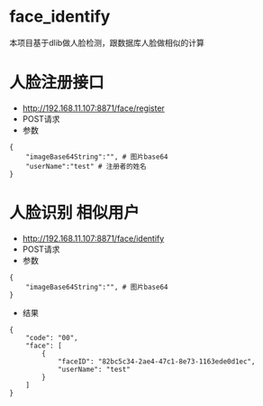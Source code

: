 # face_identify
本项目基于dlib做人脸检测，跟数据库人脸做相似的计算

# 人脸注册接口
- http://192.168.11.107:8871/face/register
- POST请求
- 参数
```
{
    "imageBase64String":"", # 图片base64
    "userName":"test" # 注册者的姓名
}
```
# 人脸识别 相似用户
- http://192.168.11.107:8871/face/identify
- POST请求
- 参数
```
{
    "imageBase64String":"", # 图片base64
}
```
- 结果
```
{
    "code": "00",
    "face": [
        {
            "faceID": "82bc5c34-2ae4-47c1-8e73-1163ede0d1ec",
            "userName": "test"
        }
    ]
}
```
